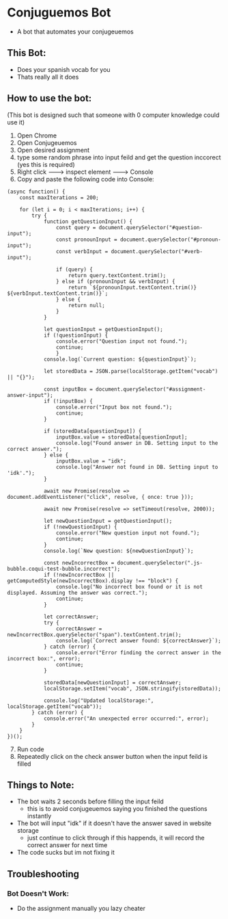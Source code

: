 # Conjuguemos Bot
- A bot that automates your conjugeuemos

## This Bot:
* Does your spanish vocab for you
* Thats really all it does

## How to use the bot:

(This bot is designed such that someone with 0 computer knowledge could use it)

1. Open Chrome
2. Open Conjugeuemos
3. Open desired assignment
4. type some random phrase into input feild and get the question inccorect 
(yes this is required)
5. Right click ---> inspect element ---> Console
6. Copy and paste the following code into Console:
```
(async function() {
    const maxIterations = 200;

    for (let i = 0; i < maxIterations; i++) {
        try {
            function getQuestionInput() {
                const query = document.querySelector("#question-input");
                const pronounInput = document.querySelector("#pronoun-input");
                const verbInput = document.querySelector("#verb-input");

                if (query) {
                    return query.textContent.trim();
                } else if (pronounInput && verbInput) {
                    return `${pronounInput.textContent.trim()} ${verbInput.textContent.trim()}`;
                } else {
                    return null;
                }
            }

            let questionInput = getQuestionInput();
            if (!questionInput) {
                console.error("Question input not found.");
                continue; 
                }
            console.log(`Current question: ${questionInput}`);

            let storedData = JSON.parse(localStorage.getItem("vocab") || "{}");

            const inputBox = document.querySelector("#assignment-answer-input");
            if (!inputBox) {
                console.error("Input box not found.");
                continue; 
            }

            if (storedData[questionInput]) {
                inputBox.value = storedData[questionInput];
                console.log("Found answer in DB. Setting input to the correct answer.");
            } else {
                inputBox.value = "idk";
                console.log("Answer not found in DB. Setting input to 'idk'.");
            }

            await new Promise(resolve => document.addEventListener("click", resolve, { once: true }));

            await new Promise(resolve => setTimeout(resolve, 2000));

            let newQuestionInput = getQuestionInput();
            if (!newQuestionInput) {
                console.error("New question input not found.");
                continue;
            }
            console.log(`New question: ${newQuestionInput}`);

            const newIncorrectBox = document.querySelector(".js-bubble.coqui-test-bubble.incorrect");
            if (!newIncorrectBox || getComputedStyle(newIncorrectBox).display !== "block") {
                console.log("No incorrect box found or it is not displayed. Assuming the answer was correct.");
                continue; 
            }

            let correctAnswer;
            try {
                correctAnswer = newIncorrectBox.querySelector("span").textContent.trim();
                console.log(`Correct answer found: ${correctAnswer}`);
            } catch (error) {
                console.error("Error finding the correct answer in the incorrect box:", error);
                continue;
            }

            storedData[newQuestionInput] = correctAnswer;
            localStorage.setItem("vocab", JSON.stringify(storedData));

            console.log("Updated localStorage:", localStorage.getItem("vocab"));
        } catch (error) {
            console.error("An unexpected error occurred:", error);
        }
    }
})();
```
7. Run code
8. Repeatedly click on the check answer button when the input feild is filled

## Things to Note:
* The bot waits 2 seconds before filling the input feild
  - this is to avoid conjugeuemos saying you finished the questions instantly
* The bot will input "idk" if it doesn't have the answer saved in website storage
  - just continue to click through if this happends, it will record the correct answer for next time
* The code sucks but im not fixing it

## Troubleshooting

### Bot Doesn't Work:
- Do the assignment manually you lazy cheater
